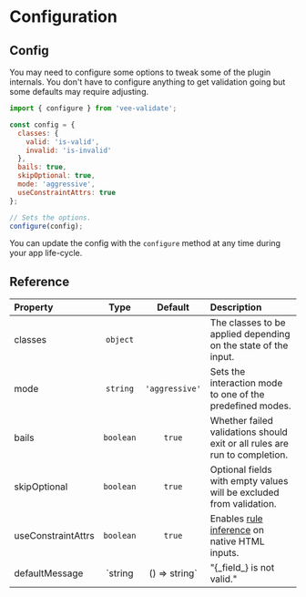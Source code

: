 # Configuration

## Config

You may need to configure some options to tweak some of the plugin internals. You don't have to configure anything to get validation going but some defaults may require adjusting.

```js
import { configure } from 'vee-validate';

const config = {
  classes: {
    valid: 'is-valid',
    invalid: 'is-invalid'
  },
  bails: true,
  skipOptional: true,
  mode: 'aggressive',
  useConstraintAttrs: true
};

// Sets the options.
configure(config);
```

You can update the config with the `configure` method at any time during your app life-cycle.

## Reference

| Property     |   Type    |    Default     | Description                                                                |
| :----------- | :-------: | :------------: | :------------------------------------------------------------------------- |
| classes      | `object`  |                | The classes to be applied depending on the state of the input.             |
| mode         | `string`  | `'aggressive'` | Sets the interaction mode to one of the predefined modes.                  |
| bails        | `boolean` |     `true`     | Whether failed validations should exit or all rules are run to completion. |
| skipOptional | `boolean` |     `true`     | Optional fields with empty values will be excluded from validation.        |
| useConstraintAttrs | `boolean` | `true` | Enables [rule inference](./guide/html5-validation.md) on native HTML inputs. |
| defaultMessage | `string | () => string` | "{\_field\_} is not valid." | The fallback message for rules without messages. |
